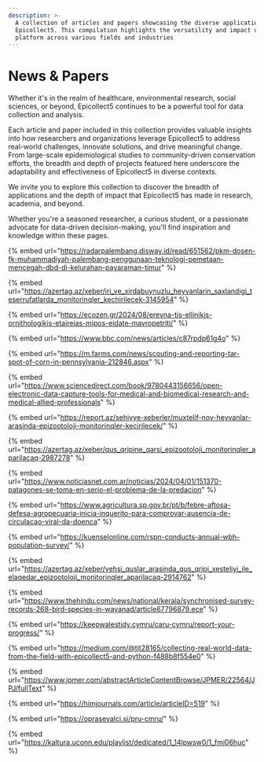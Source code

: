 ```yaml
---
description: >-
  A collection of articles and papers showcasing the diverse applications of
  Epicollect5. This compilation highlights the versatility and impact of our
  platform across various fields and industries
---
```


# News & Papers

Whether it's in the realm of healthcare, environmental research, social sciences, or beyond, Epicollect5 continues to be a powerful tool for data collection and analysis.

Each article and paper included in this collection provides valuable insights into how researchers and organizations leverage Epicollect5 to address real-world challenges, innovate solutions, and drive meaningful change. From large-scale epidemiological studies to community-driven conservation efforts, the breadth and depth of projects featured here underscore the adaptability and effectiveness of Epicollect5 in diverse contexts.

We invite you to explore this collection to discover the breadth of applications and the depth of impact that Epicollect5 has made in research, academia, and beyond.&#x20;

Whether you're a seasoned researcher, a curious student, or a passionate advocate for data-driven decision-making, you'll find inspiration and knowledge within these pages.

{% embed url="https://radarpalembang.disway.id/read/651562/pkm-dosen-fk-muhammadiyah-palembang-penggunaan-teknologi-pemetaan-mencegah-dbd-di-kelurahan-payaraman-timur" %}

{% embed url="https://azertag.az/xeber/iri_ve_xirdabuynuzlu_heyvanlarin_saxlandigi_teserrufatlarda_monitorinqler_kechirilecek-3145954" %}

{% embed url="https://ecozen.gr/2024/08/erevna-tis-ellinikis-ornithologikis-etaireias-mipos-eidate-mavropetriti/" %}

{% embed url="https://www.bbc.com/news/articles/c87rpdp61g4o" %}

{% embed url="https://m.farms.com/news/scouting-and-reporting-tar-spot-of-corn-in-pennsylvania-212846.aspx" %}

{% embed url="https://www.sciencedirect.com/book/9780443156656/open-electronic-data-capture-tools-for-medical-and-biomedical-research-and-medical-allied-professionals" %}

{% embed url="https://report.az/sehiyye-xeberler/muxtelif-nov-heyvanlar-arasinda-epizootoloji-monitorinqler-kecirilecek/" %}

{% embed url="https://azertag.az/xeber/qus_qripine_qarsi_epizootoloji_monitorinqler_aparilacaq-2987278" %}

{% embed url="https://www.noticiasnet.com.ar/noticias/2024/04/01/151370-patagones-se-toma-en-serio-el-problema-de-la-predacion" %}

{% embed url="https://www.agricultura.sp.gov.br/pt/b/febre-aftosa-defesa-agropecuaria-inicia-inquerito-para-comprovar-ausencia-de-circulacao-viral-da-doenca" %}

{% embed url="https://kuenselonline.com/rspn-conducts-annual-wbh-population-survey/" %}

{% embed url="https://azertag.az/xeber/vehsi_quslar_arasinda_qus_qripi_xesteliyi_ile_elaqedar_epizootoloji_monitorinqler_aparilacaq-2914762" %}

{% embed url="https://www.thehindu.com/news/national/kerala/synchronised-survey-records-268-bird-species-in-wayanad/article67796879.ece" %}

{% embed url="https://keepwalestidy.cymru/caru-cymru/report-your-progress/" %}

{% embed url="https://medium.com/@tjt28165/collecting-real-world-data-from-the-field-with-epicollect5-and-python-f488b8f554e0" %}

{% embed url="https://www.jpmer.com/abstractArticleContentBrowse/JPMER/22564/JPJ/fullText" %}

{% embed url="https://himjournals.com/article/articleID=519" %}

{% embed url="https://oprasevalci.si/pru-cmru/" %}

{% embed url="https://kaltura.uconn.edu/playlist/dedicated/1_14lpwsw0/1_fmj06huc" %}
